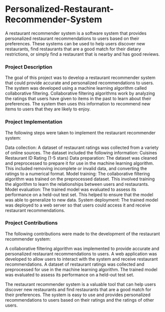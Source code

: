 # Personalized-Restaurant-Recommender-System
A restaurant recommender system is a software system that provides personalized restaurant recommendations to users based on their preferences. These systems can be used to help users discover new restaurants, find restaurants that are a good match for their dietary restrictions, or simply find a restaurant that is nearby and has good reviews.

### Project Description

The goal of this project was to develop a restaurant recommender system that could provide accurate and personalized recommendations to users. The system was developed using a machine learning algorithm called collaborative filtering. Collaborative filtering algorithms work by analyzing the ratings that users have given to items in the past to learn about their preferences. The system then uses this information to recommend new items to users that they are likely to enjoy.

### Project Implementation

The following steps were taken to implement the restaurant recommender system:

Data collection: A dataset of restaurant ratings was collected from a variety of online sources. The dataset included the following information:
Cuisines
Restaurant ID
Rating (1-5 stars)
Data preparation: The dataset was cleaned and preprocessed to prepare it for use in the machine learning algorithm. This included removing incomplete or invalid data, and converting the ratings to a numerical format.
Model training: The collaborative filtering algorithm was trained on the preprocessed dataset. This involved training the algorithm to learn the relationships between users and restaurants.
Model evaluation: The trained model was evaluated to assess its performance on a held-out test set. This helped to ensure that the model was able to generalize to new data.
System deployment: The trained model was deployed to a web server so that users could access it and receive restaurant recommendations.

### Project Contributions

The following contributions were made to the development of the restaurant recommender system:

A collaborative filtering algorithm was implemented to provide accurate and personalized restaurant recommendations to users.
A web application was developed to allow users to interact with the system and receive restaurant recommendations.
A dataset of restaurant ratings was collected and preprocessed for use in the machine learning algorithm.
The trained model was evaluated to assess its performance on a held-out test set.

The restaurant recommender system is a valuable tool that can help users discover new restaurants and find restaurants that are a good match for their preferences. The system is easy to use and provides personalized recommendations to users based on their ratings and the ratings of other users.
